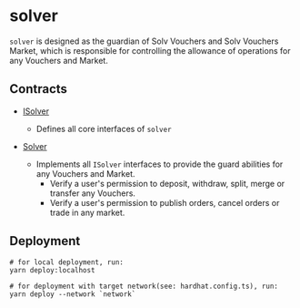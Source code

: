 
# solver

`solver` is designed as the guardian of Solv Vouchers and Solv Vouchers Market, which is responsible for controlling the allowance of operations for any Vouchers and Market.

## Contracts

- [ISolver](./contracts/interface/ISolver.sol)

	- Defines all core interfaces of `solver`

- [Solver](./contracts/Sovler.sol)

	- Implements all `ISolver` interfaces to provide the guard abilities for any Vouchers and Market.
		- Verify a user's permission to deposit, withdraw, split, merge or transfer any Vouchers.
		- Verify a user's permission to publish orders, cancel orders or trade in any market.

		
## Deployment


```shell
# for local deployment, run:
yarn deploy:localhost

# for deployment with target network(see: hardhat.config.ts), run:
yarn deploy --network `network`
```


